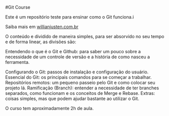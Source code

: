 #Git Course

Este é um repositório teste para ensinar como o Git funciona.i

Saiba mais em [willianjusten.com.br](http://willianjusten.com.br)


O conteúdo e dividido de maneira simples, para ser absorvido no seu tempo e de forma linear, as divisões são:

Entendendo o que é o Git e Github: para saber um pouco sobre a necessidade de um controle de versão e a história de como nasceu a ferramenta.

Configurando o Git: passos de instalação e configuração do usuário.
Essencial do Git: os principais comandos para se começar a trabalhar.
Repositórios remotos: um pequeno passeio pelo Git e como colocar seu projeto lá.
Ramificação (Branch): entender a necessidade de ter branches separados, como funcionam e os conceitos de Merge e Rebase.
Extras: coisas simples, mas que podem ajudar bastante ao utilizar o Git.

O curso tem aproximadamente 2h de aula.